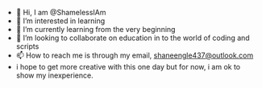 - 👋 Hi, I am @ShamelessIAm
- 👀 I’m interested in learning
- 🌱 I’m currently learning from the very beginning
- 💞️ I’m looking to collaborate on education in to the world of coding and scripts
- 📫 How to reach me is through my email, shaneengle437@outlook.com
- i hope to get more creative with this one day but for now, i am ok to show my inexperience.

<!---
ShamelessIAm/ShamelessIAm is a ✨ special ✨ repository because its `README.md` (this file) appears on your GitHub profile.
You can click the Preview link to take a look at your changes.
--->
